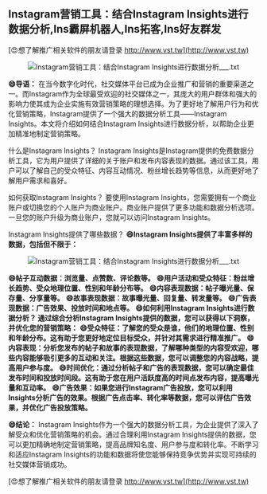 ## **Instagram营销工具：结合Instagram Insights进行数据分析,Ins霸屏机器人,Ins拓客,Ins好友群发**

[😍想了解推广相关软件的朋友请登录 http://www.vst.tw](http://www.vst.tw)

 <center><img src="https://vst.tw/MP4/tuiguang/png/4.png" alt="Instagram营销工具：结合Instagram Insights进行数据分析___.txt"></center>

**😄导语：**
在当今数字化时代，社交媒体平台已成为企业推广和营销的重要渠道之一。而Instagram作为全球最受欢迎的社交媒体之一，其庞大的用户群体和强大的影响力使其成为企业实施有效营销策略的理想选择。为了更好地了解用户行为和优化营销策略，Instagram提供了一个强大的数据分析工具——Instagram Insights。本文将介绍如何结合Instagram Insights进行数据分析，以帮助企业更加精准地制定营销策略。

什么是Instagram Insights？
Instagram Insights是Instagram提供的免费数据分析工具，它为用户提供了详细的关于账户和发布内容表现的数据。通过该工具，用户可以了解自己的受众特征、内容互动情况、粉丝增长趋势等信息，从而更好地了解用户需求和喜好。

如何获取Instagram Insights？
要使用Instagram Insights，您需要拥有一个商业账户或切换您的个人账户为商业账户。商业账户提供了更多功能和数据分析选项。一旦您的账户升级为商业账户，您就可以访问Instagram Insights。

Instagram Insights提供了哪些数据？
**😄Instagram Insights提供了丰富多样的数据，包括但不限于：**

 <center><img src="https://vst.tw/MP4/tuiguang/png/5.png" alt="Instagram营销工具：结合Instagram Insights进行数据分析___.txt"></center>

**😄帖子互动数据：浏览量、点赞数、评论数等。**
**😄用户活动和受众特征：粉丝增长趋势、受众地理位置、性别和年龄分布等。**
**😄内容表现数据：帖子曝光量、保存量、分享量等。**
**😄故事表现数据：故事曝光量、回复量、转发量等。**
**😄广告表现数据：广告效果、投放时间和地点等。**
**😄如何利用Instagram Insights进行数据分析？ 通过综合分析Instagram Insights提供的数据，您可以获得以下洞察，并优化您的营销策略：**
**😄受众特征：了解您的受众是谁，他们的地理位置、性别和年龄分布。这有助于您更好地定位目标受众，并针对其需求进行精准推广。**
**😄内容表现：分析您发布的帖子和故事的表现数据，了解哪种类型的内容受欢迎，哪些内容能够吸引更多的互动和关注。根据这些数据，您可以调整您的内容战略，提高用户参与度。**
**😄时间优化：通过分析帖子和广告的表现数据，您可以确定最佳发布时间和投放时间段。这有助于您在用户活跃度高的时间点发布内容，提高曝光量和互动率。**
**😄广告效果：如果您进行Instagram广告投放，您可以利用Insights分析广告的效果。根据广告点击率、转化率等数据，您可以评估广告效果，并优化广告投放策略。**

**😄结论：**
Instagram Insights作为一个强大的数据分析工具，为企业提供了深入了解受众和优化营销策略的机会。通过合理利用Instagram Insights提供的数据，您可以更加精确地制定营销策略，提高品牌知名度、用户参与度和转化率。不断学习和适应Instagram Insights的功能和数据将使您能够保持竞争优势并实现可持续的社交媒体营销成功。

[😍想了解推广相关软件的朋友请登录 http://www.vst.tw](http://www.vst.tw)



